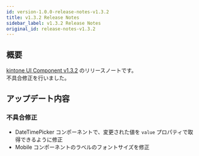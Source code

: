 ```yaml
---
id: version-1.0.0-release-notes-v1.3.2
title: v1.3.2 Release Notes
sidebar_label: v1.3.2 Release Notes
original_id: release-notes-v1.3.2
---
```


## 概要

[kintone UI Component v1.3.2](https://github.com/kintone-labs/kintone-ui-component/releases/tag/v1.3.2) のリリースノートです。<br>
不具合修正を行いました。

## アップデート内容
### 不具合修正
- DateTimePicker コンポーネントで、変更された値を `value` プロパティで取得できるように修正
- Mobile コンポーネントのラベルのフォントサイズを修正
